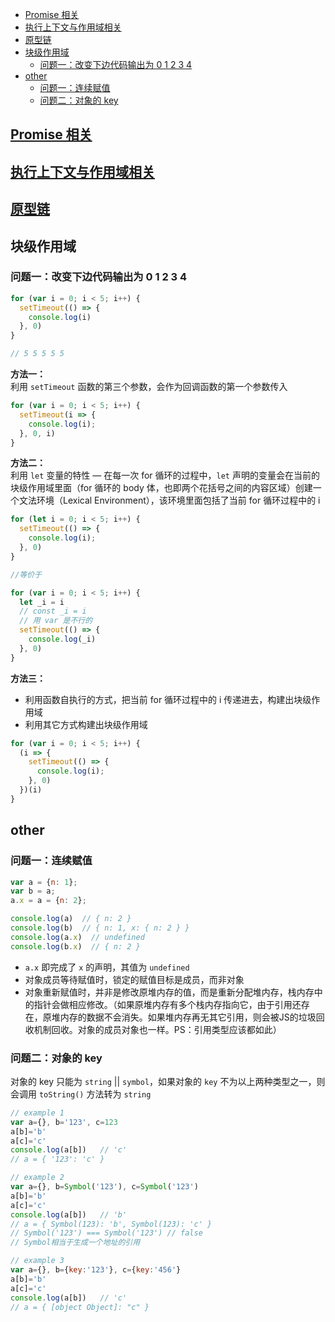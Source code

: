 - [Promise 相关](#promise-相关)
- [执行上下文与作用域相关](#执行上下文与作用域相关)
- [原型链](#原型链)
- [块级作用域](#块级作用域)
  - [问题一：改变下边代码输出为 0 1 2 3 4](#问题一改变下边代码输出为-0-1-2-3-4)
- [other](#other)
  - [问题一：连续赋值](#问题一连续赋值)
  - [问题二：对象的 key](#问题二对象的-key)
## [Promise 相关](./JavaScript-Promise.md#2-promise-相关题目) 

## [执行上下文与作用域相关](./JavaScript-执行上下文与作用域.md#4-相关题目)

## [原型链](../JavaScript/JavaScript-原型链.md)
## 块级作用域
### 问题一：改变下边代码输出为 0 1 2 3 4
```JavaScript
for (var i = 0; i < 5; i++) {
  setTimeout(() => {
    console.log(i)
  }, 0)
}

// 5 5 5 5 5
```
**方法一：**  
利用 `setTimeout` 函数的第三个参数，会作为回调函数的第一个参数传入
```JavaScript
for (var i = 0; i < 5; i++) {
  setTimeout(i => {
    console.log(i);
  }, 0, i)
}
```

**方法二：**  
利用 `let` 变量的特性 — 在每一次 for 循环的过程中，`let` 声明的变量会在当前的块级作用域里面（for 循环的 body 体，也即两个花括号之间的内容区域）创建一个文法环境（Lexical Environment），该环境里面包括了当前 for 循环过程中的 i
```JavaScript
for (let i = 0; i < 5; i++) {
  setTimeout(() => {
    console.log(i);
  }, 0)
}

//等价于

for (var i = 0; i < 5; i++) {
  let _i = i
  // const _i = i
  // 用 var 是不行的
  setTimeout(() => {
    console.log(_i)
  }, 0)
}
```
**方法三：**  
- 利用函数自执行的方式，把当前 for 循环过程中的 i 传递进去，构建出块级作用域
- 利用其它方式构建出块级作用域

```JavaScript
for (var i = 0; i < 5; i++) {
  (i => {
    setTimeout(() => {
      console.log(i);
    }, 0)
  })(i)
}
```

## other
### 问题一：连续赋值
```JavaScript
var a = {n: 1};
var b = a;
a.x = a = {n: 2};

console.log(a) 	// { n: 2 }
console.log(b)  // { n: 1, x: { n: 2 } }
console.log(a.x)  // undefined
console.log(b.x)  // { n: 2 }
```
- `a.x` 即完成了 `x` 的声明，其值为 `undefined`
- 对象成员等待赋值时，锁定的赋值目标是成员，而非对象
- 对象重新赋值时，并非是修改原堆内存的值，而是重新分配堆内存，栈内存中的指针会做相应修改。（如果原堆内存有多个栈内存指向它，由于引用还存在，原堆内存的数据不会消失。如果堆内存再无其它引用，则会被JS的垃圾回收机制回收。对象的成员对象也一样。PS：引用类型应该都如此）

### 问题二：对象的 key
对象的 key 只能为 `string` || `symbol`，如果对象的 `key` 不为以上两种类型之一，则会调用 `toString()` 方法转为 `string`

```JavaScript
// example 1
var a={}, b='123', c=123
a[b]='b'
a[c]='c'
console.log(a[b])   // 'c'
// a = { '123': 'c' }

// example 2
var a={}, b=Symbol('123'), c=Symbol('123')
a[b]='b'
a[c]='c'
console.log(a[b])   // 'b'
// a = { Symbol(123): 'b', Symbol(123): 'c' }
// Symbol('123') === Symbol('123') // false
// Symbol相当于生成一个地址的引用

// example 3
var a={}, b={key:'123'}, c={key:'456'}
a[b]='b'
a[c]='c'
console.log(a[b])   // 'c'
// a = { [object Object]: "c" }
```